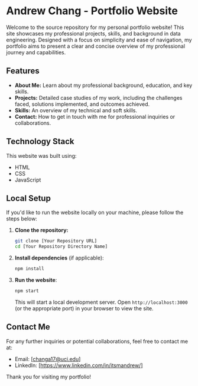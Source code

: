 # Andrew Chang - Portfolio Website

Welcome to the source repository for my personal portfolio website! This site showcases my professional projects, skills, and background in data engineering. Designed with a focus on simplicity and ease of navigation, my portfolio aims to present a clear and concise overview of my professional journey and capabilities.

## Features

- **About Me:** Learn about my professional background, education, and key skills.
- **Projects:** Detailed case studies of my work, including the challenges faced, solutions implemented, and outcomes achieved.
- **Skills:** An overview of my technical and soft skills.
- **Contact:** How to get in touch with me for professional inquiries or collaborations.

## Technology Stack

This website was built using:

- HTML
- CSS
- JavaScript

## Local Setup

If you'd like to run the website locally on your machine, please follow the steps below:

1. **Clone the repository:**

    ```bash
    git clone [Your Repository URL]
    cd [Your Repository Directory Name]
    ```

2. **Install dependencies** (if applicable):

    ```bash
    npm install
    ```

3. **Run the website**:

    ```bash
    npm start
    ```

    This will start a local development server. Open `http://localhost:3000` (or the appropriate port) in your browser to view the site.



## Contact Me

For any further inquiries or potential collaborations, feel free to contact me at:

- Email: [changa17@uci.edu]
- LinkedIn: [https://www.linkedin.com/in/itsmandrew/]

Thank you for visiting my portfolio!
